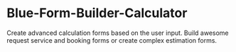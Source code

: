 # Blue-Form-Builder-Calculator
Create advanced calculation forms based on the user input. Build awesome request service and booking forms or create complex estimation forms.
